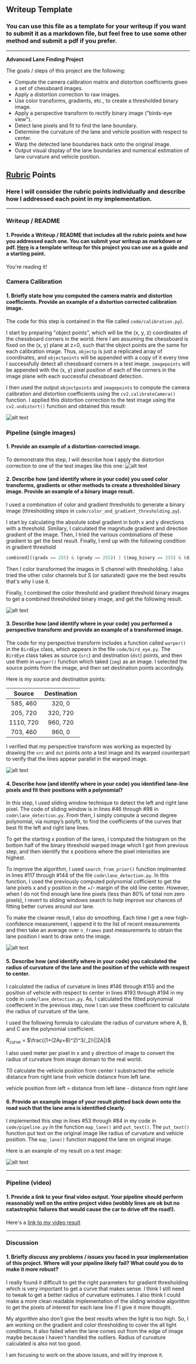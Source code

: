 ## Writeup Template

### You can use this file as a template for your writeup if you want to submit it as a markdown file, but feel free to use some other method and submit a pdf if you prefer.

---

**Advanced Lane Finding Project**

The goals / steps of this project are the following:

* Compute the camera calibration matrix and distortion coefficients given a set of chessboard images.
* Apply a distortion correction to raw images.
* Use color transforms, gradients, etc., to create a thresholded binary image.
* Apply a perspective transform to rectify binary image ("birds-eye view").
* Detect lane pixels and fit to find the lane boundary.
* Determine the curvature of the lane and vehicle position with respect to center.
* Warp the detected lane boundaries back onto the original image.
* Output visual display of the lane boundaries and numerical estimation of lane curvature and vehicle position.

[//]: # (Image References)

[image1]: ./output_images/calibration.png "Undistorted"
[image2]: ./output_images/undistorted_image.jpg "Road Transformed"
[image3]: ./output_images/gradient_image.jpg "Binary Example"
[image4]: ./output_images/warped.png "Warp Example"
[image5]: ./output_images/lane_detected_image.jpg "Fit Visual"
[image6]: ./output_images/final_output.png "Output"
[video1]: ./project_video.mp4 "Video"

## [Rubric](https://review.udacity.com/#!/rubrics/571/view) Points

### Here I will consider the rubric points individually and describe how I addressed each point in my implementation.  

---

### Writeup / README

#### 1. Provide a Writeup / README that includes all the rubric points and how you addressed each one.  You can submit your writeup as markdown or pdf.  [Here](https://github.com/udacity/CarND-Advanced-Lane-Lines/blob/master/writeup_template.md) is a template writeup for this project you can use as a guide and a starting point.  

You're reading it!

### Camera Calibration

#### 1. Briefly state how you computed the camera matrix and distortion coefficients. Provide an example of a distortion corrected calibration image.

The code for this step is contained in the file called `code/calibration.py`).  

I start by preparing "object points", which will be the (x, y, z) coordinates of the chessboard corners in the world. Here I am assuming the chessboard is fixed on the (x, y) plane at z=0, such that the object points are the same for each calibration image.  Thus, `objectp` is just a replicated array of coordinates, and `objectpoints` will be appended with a copy of it every time I successfully detect all chessboard corners in a test image.  `imagepoints` will be appended with the (x, y) pixel position of each of the corners in the image plane with each successful chessboard detection.  

I then used the output `objectpoints` and `imagepoints` to compute the camera calibration and distortion coefficients using the `cv2.calibrateCamera()` function.  I applied this distortion correction to the test image using the `cv2.undistort()` function and obtained this result: 

![alt text][image1]

### Pipeline (single images)

#### 1. Provide an example of a distortion-corrected image.

To demonstrate this step, I will describe how I apply the distortion correction to one of the test images like this one:
![alt text][image2]

#### 2. Describe how (and identify where in your code) you used color transforms, gradients or other methods to create a thresholded binary image.  Provide an example of a binary image result.

I used a combination of color and gradient thresholds to generate a binary image (thresholding steps in `code/color_and_gradient_thresholding.py`).

I start by calculating the absolute sobel gradient in both x and y directions with a threshold. Similary, I calculated the magnitude gradient and direction gradient of the image. Then, I tried the various combinations of these gradient to get the best result. Finally, I end up with the following condition in gradient threshold

```python
combined[((gradx == 255) & (grady == 255)) | ((mag_binary == 255) & (dir_binary == 255))] = 255
```

Then I color transformed the images in S channel with thresholding. I also tried the other color channels but S (or saturated) gave me the best results that's why I use it. 

Finally, I combined the color threshold and gradient threshold binary images to get a combined thresholded binary image, and get the following result.

![alt text][image3]

#### 3. Describe how (and identify where in your code) you performed a perspective transform and provide an example of a transformed image.

The code for my perspective transform includes a function called `warper()` in the `BirdEye` class, which appears in the file `code/bird_eye.py`.  The `BirdEye` class takes as source (`src`) and destination (`dst`) points, and then use them in `warper()` function which taked (`img`) as an image.  I selected the source points from the image, and then set destination points accordingly. 

Here is my source and destination points:

| Source        | Destination   | 
|:-------------:|:-------------:| 
| 585, 460      | 320, 0        | 
| 205, 720      | 320, 720      |
| 1110, 720     | 960, 720      |
| 703, 460      | 960, 0        |

I verified that my perspective transform was working as expected by drawing the `src` and `dst` points onto a test image and its warped counterpart to verify that the lines appear parallel in the warped image.

![alt text][image4]

#### 4. Describe how (and identify where in your code) you identified lane-line pixels and fit their positions with a polynomial?

In this step, I used sliding window technique to detect the left and right lane pixel. The code of sliding window is in lines #46 through #98 in `code\lane_detection.py`. From then, I simply compute a second degree polynomial, via numpy’s polyfit, to find the coefficients of the curves that best fit the left and right lane lines.

To get the starting x position of the lanes, I computed the histogram on the bottom half of the binary threshold warped image which I got from previous step, and then identify the x positions where the pixel intensities are highest.

To improve the algorithm, I used `search_from_prior()` function implmented in lines #117 through #144 of the file `code\lane_detection.py`. In this function, I used the previously computed polynomial cofficient to get the lane pixels x and y position in the +/- margin of the old line center. However, when I do not find enough lane line pixels (less than 80% of total non zero pixels), I revert to sliding windows search to help improve our chances of fitting better curves around our lane.

To make the cleaner result, I also do smoothing. Each time I get a new high-confidence measurement, I append it to the list of recent measurements and then take an average over `n_frames` past measurements to obtain the lane position I want to draw onto the image.

![alt text][image5]

#### 5. Describe how (and identify where in your code) you calculated the radius of curvature of the lane and the position of the vehicle with respect to center.

I calculated the radius of curvature in lines #146 through #155 and the position of vehicle with respect to center in lines #193 through #194 in my code in `code/lane_detection.py`. As, I calculated the fitted polynomial coeffecient in the previous step, now I can use these coefficient to calculate the radius of curvature of the lane.

I used the following formula to calculate the radius of curvature where A, B, and C are the polynomial coefficient.

$R_{curve}$ = $\frac{(1+(2Ay+B)^2)^3/_2}{|2A|}$

I also used meter per pixel in x and y direction of image to convert the radius of curvature from image domain to the real world.

T0 calculate the vehicle position from center I substracted the vehicle distance from right lane from vehicle distance from left lane.

vehicle position from left = distance from left lane - distance from right lane


#### 6. Provide an example image of your result plotted back down onto the road such that the lane area is identified clearly.

I implemented this step in lines #53 through #84 in my code in `code/pipeline.py` in the function `map_lane()` and `put_text()`. The `put_text()` function put text on the original image like radius of curvature and vehicle position. The `map_lane()` function mapped the lane on original image.

Here is an example of my result on a test image:

![alt text][image6]

---

### Pipeline (video)

#### 1. Provide a link to your final video output.  Your pipeline should perform reasonably well on the entire project video (wobbly lines are ok but no catastrophic failures that would cause the car to drive off the road!).

Here's a [link to my video result](./project_video.mp4)

---

### Discussion

#### 1. Briefly discuss any problems / issues you faced in your implementation of this project.  Where will your pipeline likely fail?  What could you do to make it more robust?

I really found it difficult to get the right parameters for gradient thresholding which is very important to get a curve that makes sense. I think I still need to tweak to get a better radius of curvature estimates. I also think I could make a more clean readable implementation of the sliding window algorithm to get the pixels of interest for each lane line if I give it more thought.

My algorithm also don't give the best results when the light is too high. So, I am working on the gradient and color thresholding to cover the all light conditions. It also failed when the lane comes out from the edge of image maybe because I haven't handled the outliers. Radius of curvature calculated is also not too good.

I am focusing to work on the above issues, and will try improve it.